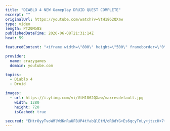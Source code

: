 ```yaml
---
title: "DIABLO 4 NEW Gameplay DRUID QUEST COMPLETE"
excerpt: ""
originalUrl: https://youtube.com/watch?v=VtH1862QXaw
type: video
length: PT20M58S
publishedDateTime: 2020-06-08T21:31:14Z
heat: 59

featuredContent: "<iframe width=\"800\" height=\"500\" frameborder=\"0\" src=\"https://www.youtube.com/embed/VtH1862QXaw\" allow=\"accelerometer; autoplay; encrypted-media; gyroscope; picture-in-picture\" allowfullscreen></iframe>"

provider:
  name: crazygames
  domain: youtube.com

topics:
  - Diablo 4
  - Druid

images:
  - url: https://i.ytimg.com/vi/VtH1862QXaw/maxresdefault.jpg
    width: 1280
    height: 720
    isCached: true

secured: "EHtrOyyTvoWMlWdKnRaUFBUP4tYabQlEtM/dR8dYG+Es6qcyTnLy+jtzcH+7+INgBrrI16V/03XFqzxMtQNqIdFSGViDol+RV+CMF5Mnsx4aHA8vFEFSSSRTCdwsWDO8kk1Emr/a3+qhHuD1ODZNW4mNKwbx/y/iskGz7Qzew1YP8L8JA+z+VBND/FJrIufVD/f3WvrbG+7T619wcg4h47guASrp5zePIzHRf1crBLnEmU+zxfenXp9C7x4V8hgI1fXJHC6M5LmZB9AxVEVHgTeHtAQ/xT792TUBVeUzSchgTesWcX0mC3rZUW15GMWK+p5j9rtdn/b4tNmAuViinzG3qkjXnWtPyFFlTOH0nHSDcNxM6m9m7U37+r/vm5FbULpIUGZUWQstIQfFZGs2ojCGDhjJoPgz3H7hvAwt1ZQ=;E9ASgEC8vtdtonScPcAXIQ=="
---
```


